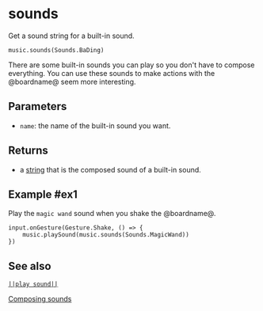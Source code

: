 # sounds

Get a sound string for a built-in sound.

```sig
music.sounds(Sounds.BaDing)
```
There are some built-in sounds you can play so you don't have to compose everything. You
can use these sounds to make actions with the @boardname@ seem more interesting.

## Parameters

* ``name``: the name of the built-in sound you want.

## Returns

* a [string](/types/string) that is the composed sound of a built-in sound.

## Example #ex1

Play the ``magic wand`` sound when you shake the @boardname@.

```blocks
input.onGesture(Gesture.Shake, () => {
    music.playSound(music.sounds(Sounds.MagicWand))
})
```

## See also

[``||play sound||``](/reference/music/play-sound)

[Composing sounds](/reference/music/composing-sounds)